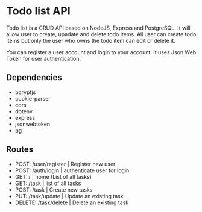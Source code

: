 # Todo list API

Todo list is a CRUD API based on NodeJS, Express and PostgreSQL. It will allow user to create, upadate and delete todo items. All user can create todo items but only the user who owns the todo item can edit or delete it. 

You can register a user account and login to your account. It uses Json Web Token for user authentication.

## Dependencies

* bcryptjs
* cookie-parser
* cors 
* dotenv
* express
* jsonwebtoken 
* pg

## Routes

- POST: /user/register | Register new user
- POST: /auth/login | authenticate user for login
- GET: / | home (List of all tasks)
- GET: /task | list of all tasks
- POST: /task | Create new tasks
- PUT: /task/update | Update an existing task
- DELETE: /task/delete | Delete an existing task